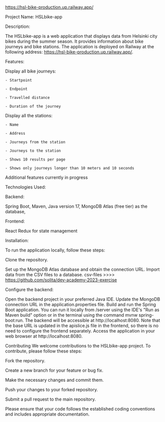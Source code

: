 https://hsl-bike-production.up.railway.app/

Project Name:
HSLbike-app

Description:

The HSLbike-app is a web application that displays data from Helsinki city bikes during the summer season. It provides information about bike journeys and bike stations. The application is deployed on Railway at the following address: https://hsl-bike-production.up.railway.app/.

Features:

Display all bike journeys:

    - Startpoint

    - Endpoint

    - Travelled distance

    - Duration of the journey

Display all the stations:

    - Name

    - Address

    - Journeys from the station

    - Journeys to the station

    - Shows 10 results per page

    - Shows only journeys longer than 10 meters and 10 seconds

Additional features currently in progress


Technologies Used:

Backend:

Spring Boot,
Maven,
Java version 17,
MongoDB Atlas (free tier) as the database,


Frontend:

React
Redux for state management


Installation:

To run the application locally, follow these steps:

Clone the repository.

Set up the MongoDB Atlas database and obtain the connection URL.
Import data from the CSV files to a database.
csv-files >>>> https://github.com/solita/dev-academy-2023-exercise

Configure the backend:

Open the backend project in your preferred Java IDE.
Update the MongoDB connection URL in the application.properties file.
Build and run the Spring Boot application. You can run it locally from /server using the IDE's "Run as Maven build" option or in the terminal using the command mvnw spring-boot:run. The backend will be accessible at http://localhost:8080. Note that the base URL is updated in the apislice.js file in the frontend, so there is no need to configure the frontend separately.
Access the application in your web browser at http://localhost:8080.

Contributing
We welcome contributions to the HSLbike-app project. To contribute, please follow these steps:

Fork the repository.

Create a new branch for your feature or bug fix.

Make the necessary changes and commit them.

Push your changes to your forked repository.

Submit a pull request to the main repository.

Please ensure that your code follows the established coding conventions and includes appropriate documentation.